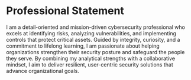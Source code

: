 # Professional Statement

I am a detail-oriented and mission-driven cybersecurity professional who excels at identifying risks, analyzing vulnerabilities, and implementing controls that protect critical assets. Guided by integrity, curiosity, and a commitment to lifelong learning, I am passionate about helping organizations strengthen their security posture and safeguard the people they serve. By combining my analytical strengths with a collaborative mindset, I aim to deliver resilient, user-centric security solutions that advance organizational goals.
